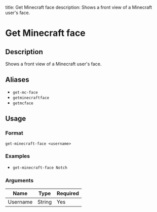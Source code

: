 title: Get Minecraft face
description: Shows a front view of a Minecraft user's face.

# Get Minecraft face

## Description

Shows a front view of a Minecraft user's face.

## Aliases

* `get-mc-face`
* `getminecraftface`
* `getmcface`

## Usage

### Format

`get-minecraft-face <username>`

### Examples

* `get-minecraft-face Notch`

### Arguments

| Name     | Type   | Required |
|----------|--------|----------|
| Username | String | Yes      |
